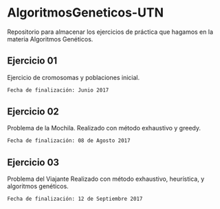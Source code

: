 # AlgoritmosGeneticos-UTN
Repositorio para almacenar los ejercicios de práctica que hagamos en la materia Algoritmos Genéticos.

## Ejercicio 01 
Ejercicio de cromosomas y poblaciones inicial.

```bash
Fecha de finalización: Junio 2017
```

## Ejercicio 02
Problema de la Mochila.
Realizado con método exhaustivo y greedy.

```bash
Fecha de finalización: 08 de Agosto 2017
```

## Ejercicio 03
Problema del Viajante
Realizado con método exhaustivo, heurística, y algoritmos genéticos.

```bash
Fecha de finalización: 12 de Septiembre 2017
```